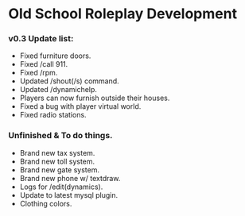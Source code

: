 # Old School Roleplay Development
### v0.3 Update list:
* Fixed furniture doors.
* Fixed /call 911.
* Fixed /rpm.
* Updated /shout(/s) command.
* Updated /dynamichelp.
* Players can now furnish outside their houses.
* Fixed a bug with player virtual world.
* Fixed radio stations.

### Unfinished & To do things.
* Brand new tax system.
* Brand new toll system.
* Brand new gate system.
* Brand new phone w/ textdraw.
* Logs for /edit(dynamics).
* Update to latest mysql plugin.
* Clothing colors.
